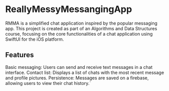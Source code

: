  # ReallyMessyMessangingApp
 
 RMMA is a simplified chat application inspired by the popular messaging app.
 This project is created as part of an Algorithms and Data Structures course, focusing on the core functionalities of a chat application using SwiftUI for the iOS platform. 
 
 ## Features
 Basic messaging: Users can send and receive text messages in a chat interface.
 Contact list: Displays a list of chats with the most recent message and profile pictures.
 Persistence: Messages are saved on a firebase, allowing users to view their chat history.`
